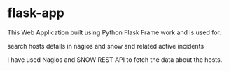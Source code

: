 # flask-app
This Web Application built using Python Flask Frame work and is used for:

search hosts details in nagios and snow and related active incidents

I have used Nagios and SNOW REST API to fetch the data about the hosts.
